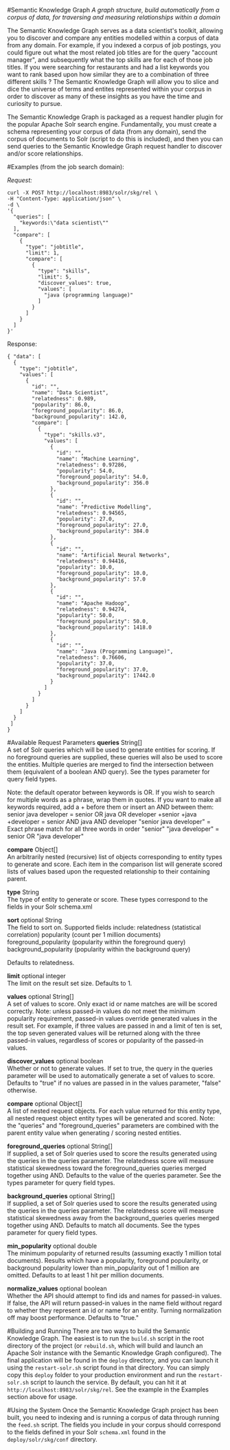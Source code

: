 #Semantic Knowledge Graph
*A graph structure, build automatically from a corpus of data, for traversing and measuring relationships within a domain*

The Semantic Knowledge Graph serves as a data scientist's toolkit, allowing you to discover and compare any entities modelled within a corpus of data from any domain. For example, if you indexed a corpus of job postings, you could figure out what the most related job titles are for the query "account manager", and subsequently what the top skills are for each of those job titles. If you were searching for restaurants and had a list keywords you want to rank based upon how similar they are to a combination of three different skills ? The Semantic Knowledge Graph will allow you to slice and dice the universe of terms and entites represented within your corpus in order to discover as many of these insights as you have the time and curiosity to pursue.

The Semantic Knowledge Graph is packaged as a request handler plugin for the popular Apache Solr search engine. Fundamentally, you must create a schema representing your corpus of data (from any domain), send the corpus of documents to Solr (script to do this is included), and then you can send queries to the Semantic Knowledge Graph request handler to discover and/or score relationships.

#Examples (from the job search domain):

*Request:*
```
curl -X POST http://localhost:8983/solr/skg/rel \
-H "Content-Type: application/json" \
-d \
'{
  "queries": [
    "keywords:\"data scientist\""
  ],
  "compare": [
    {
      "type": "jobtitle",
      "limit": 1,
      "compare": [
        {
          "type": "skills",
          "limit": 5,
          "discover_values": true,
          "values": [
            "java (programming language)"
          ]
        }
      ]
    }
  ]
}'
```

Response:
```
{ "data": [
  {
    "type": "jobtitle",
    "values": [
      {
        "id": "",
        "name": "Data Scientist",
        "relatedness": 0.989,
        "popularity": 86.0,
        "foreground_popularity": 86.0,
        "background_popularity": 142.0,
        "compare": [
          {
            "type": "skills.v3",
            "values": [
              {
                "id": "",
                "name": "Machine Learning",
                "relatedness": 0.97286,
                "popularity": 54.0,
                "foreground_popularity": 54.0,
                "background_popularity": 356.0
              },
              {
                "id": "",
                "name": "Predictive Modelling",
                "relatedness": 0.94565,
                "popularity": 27.0,
                "foreground_popularity": 27.0,
                "background_popularity": 384.0
              },
              {
                "id": "",
                "name": "Artificial Neural Networks",
                "relatedness": 0.94416,
                "popularity": 10.0,
                "foreground_popularity": 10.0,
                "background_popularity": 57.0
              },
              {
                "id": "",
                "name": "Apache Hadoop",
                "relatedness": 0.94274,
                "popularity": 50.0,
                "foreground_popularity": 50.0,
                "background_popularity": 1418.0
              },
              {
                "id": "",
                "name": "Java (Programming Language)",
                "relatedness": 0.76606,
                "popularity": 37.0,
                "foreground_popularity": 37.0,
                "background_popularity": 17442.0
              }
            ]
          }
        ]
      }
    ]
  }
 ]
}
```

#Available Request Parameters
**queries**	String[]  
A set of Solr queries which will be used to generate entities for scoring. If no foreground queries are supplied, these queries will also be used to score the entities. Multiple queries are merged to find the intersection between them (equivalent of a boolean AND query). See the types parameter for query field types. 

Note: the default operator between keywords is OR. If you wish to search for multiple words as a phrase, wrap them in quotes. If you want to make all keywords required, add a + before them or insert an AND between them: 
    senior java developer = senior OR java OR developer 
    +senior +java +developer = senior AND java AND developer 
    "senior java developer" = Exact phrase match for all three words in order 
    "senior" "java developer" = senior OR "java developer"

**compare**	Object[]  
An arbitrarily nested (recursive) list of objects corresponding to entity types to generate and score. Each item in the comparison list will generate scored lists of values based upon the requested relationship to their containing parent.

**type**	String  
The type of entity to generate or score. These types correspond to the fields in your Solr schema.xml 

**sort** optional	String  
The field to sort on. Supported fields include: 
  relatedness (statistical correlation)
  popularity (count per 1 million documents)
  foreground_popularity (popularity within the foreground query)
  background_popularity (popularity within the background query)

Defaults to relatedness.

**limit** optional	integer  
The limit on the result set size. Defaults to 1.

**values** optional	String[]  
A set of values to score. Only exact id or name matches are will be scored correctly. Note: unless passed-in values do not meet the minimum popularity requirement, passed-in values override generated values in the result set. For example, if three values are passed in and a limit of ten is set, the top seven generated values will be returned along with the three passed-in values, regardless of scores or popularity of the passed-in values.

**discover_values** optional boolean  
Whether or not to generate values. If set to true, the query in the queries parameter will be used to automatically generate a set of values to score. Defaults to "true" if no values are passed in in the values parameter, "false" otherwise.

**compare** optional	Object[]  
A list of nested request objects. For each value returned for this entity type, all nested request object entity types will be generated and scored. Note: the "queries" and "foreground_queries" parameters are combined with the parent entity value when generating / scoring nested entities.

**foreground_queries** optional	String[]  
If supplied, a set of Solr queries used to score the results generated using the queries in the queries parameter. The relatedness score will measure statistical skewedness toward the foreground_queries queries merged together using AND. Defaults to the value of the queries parameter. See the types parameter for query field types.

**background_queries** optional	String[]  
If supplied, a set of Solr queries used to score the results generated using the queries in the queries parameter. The relatedness score will measure statistical skewedness away from the background_queries queries merged together using AND. Defaults to match all documents. See the types parameter for query field types.

**min_popularity** optional	double  
The minimum popularity of returned results (assuming exactly 1 million total documents). Results which have a popularity, foreground popularity, or background popularity lower than min_popularity out of 1 million are omitted. Defaults to at least 1 hit per million documents.

**normalize_values** optional	boolean  
Whether the API should attempt to find ids and names for passed-in values. If false, the API will return passed-in values in the name field without regard to whether they represent an id or name for an entity. Turning normalization off may boost performance. Defaults to "true."

#Building and Running
There are two ways to build the Semantic Knowledge Graph. The easiest is to run the `build.sh` script in the root directory of the project (or `rebuild.sh`, which will build and launch an Apache Solr instance with the Semantic Knowledge Graph configured). The final application will be found in the `deploy` directory, and you can launch it using the `restart-solr.sh` script found in that directory. You can simply copy this `deploy` folder to your production environment and run the `restart-solr.sh` script to launch the service. By default, you can hit it at `http://localhost:8983/solr/skg/rel`. See the example in the Examples section above for usage.

#Using the System
Once the Semantic Knowledge Graph project has been built, you need to indexing and is running a corpus of data through running the `feed.sh` script. The fields you include in your corpus should correspond to the fields defined in your Solr `schema.xml` found in the `deploy/solr/skg/conf` directory.
